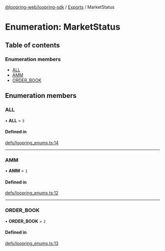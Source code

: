 [@loopring-web/loopring-sdk](../README.md) / [Exports](../modules.md) / MarketStatus

# Enumeration: MarketStatus

## Table of contents

### Enumeration members

- [ALL](MarketStatus.md#all)
- [AMM](MarketStatus.md#amm)
- [ORDER\_BOOK](MarketStatus.md#order_book)

## Enumeration members

### ALL

• **ALL** = `3`

#### Defined in

[defs/loopring_enums.ts:14](https://github.com/Loopring/loopring_sdk/blob/532648f/src/defs/loopring_enums.ts#L14)

___

### AMM

• **AMM** = `1`

#### Defined in

[defs/loopring_enums.ts:12](https://github.com/Loopring/loopring_sdk/blob/532648f/src/defs/loopring_enums.ts#L12)

___

### ORDER\_BOOK

• **ORDER\_BOOK** = `2`

#### Defined in

[defs/loopring_enums.ts:13](https://github.com/Loopring/loopring_sdk/blob/532648f/src/defs/loopring_enums.ts#L13)
